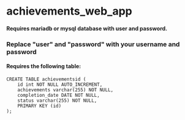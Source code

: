 # achievements_web_app
#### Requires mariadb or mysql database with user and password.
### Replace "user" and "password" with your username and password
#### Requires the following table:
```
CREATE TABLE achievementsid (
    id int NOT NULL AUTO_INCREMENT,
    achievements varchar(255) NOT NULL,
    completion_date DATE NOT NULL,
    status varchar(255) NOT NULL,
    PRIMARY KEY (id)
); 
```
